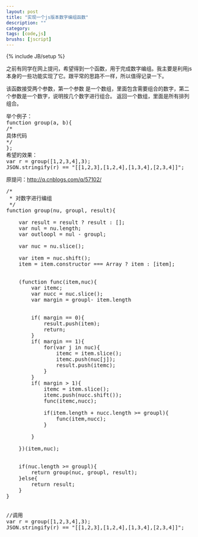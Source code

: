 ```yaml
---
layout: post
title: "实现一个js版本数字编组函数"
description: ""
category: 
tags: [code,js]
brushs: [jscript]
---
```

{% include JB/setup %}
<p>之前有同学在网上提问，希望得到一个函数，用于完成数字编组。我主要是利用js本身的一些功能实现了它。跟平常的思路不一样，所以值得记录一下。</p>
<p>该函数接受两个参数，第一个参数 是一个数组，里面包含需要组合的数字，第二个参数是一个数字，说明按几个数字进行组合。
返回一个数组，里面是所有排列组合。</p>
<pre>
举个例子：
function group(a, b){
/*
具体代码
*/
};
希望的效果：
var r = group([1,2,3,4],3);
JSON.stringify(r) == "[[1,2,3],[1,2,4],[1,3,4],[2,3,4]]";
</pre>

<p>原提问：<a href="http://q.cnblogs.com/q/57102/">http://q.cnblogs.com/q/57102/</a></p>

<pre class="brush: jscript;">
/*
 * 对数字进行编组
 */
function group(nu, groupl, result){
	
	var result = result ? result : [];
	var nul = nu.length;
	var outloopl = nul - groupl;
	
	var nuc = nu.slice();
	
	var item = nuc.shift();
	item = item.constructor === Array ? item : [item];
	
	
	(function func(item,nuc){
		var itemc;
		var nucc = nuc.slice();
		var margin = groupl- item.length
		
		
		if( margin == 0){
			result.push(item);
			return;
		}
		if( margin == 1){
			for(var j in nuc){
				itemc = item.slice();
				itemc.push(nuc[j]);
				result.push(itemc);
			}			
		}		
		if( margin > 1){
			itemc = item.slice();
			itemc.push(nucc.shift());
			func(itemc,nucc);

			if(item.length + nucc.length >= groupl){
				func(item,nucc);
			}
			
		}
		
	})(item,nuc);
	

	if(nuc.length >= groupl){
		return group(nuc, groupl, result);
	}else{
		return result;
	}
}


//调用
var r = group([1,2,3,4],3);
JSON.stringify(r) == "[[1,2,3],[1,2,4],[1,3,4],[2,3,4]]";
</pre>